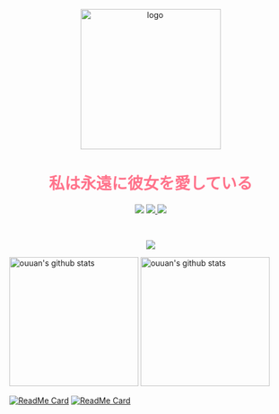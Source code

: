 <p align="center">
  <a href="https://github.com/NidhoggDJoking" target="_blank">
    <!-- <img width="250" src="https://nidhoggdjoking.gitee.io/evolution/static/png/inori-removebg-preview.png" alt="logo"/> -->
    <img width="250" src="https://cdn.jsdelivr.net/gh/nidhoggdjoking/CDN@1.0/img/inori.png" alt="logo"/>
  </a>
</p>


<h1 align="center" color="#ff738b" style="color:#ff738b">私は永遠に彼女を愛している</h1>

<p align="center">
  <a>
    <img src="https://img.shields.io/badge/VSCode-My--development--tool-informational?logo=visual-studio-code&style=flat-square">
  </a>
  <a href="https://www.npmjs.com/" target="_blank">
    <img src="https://img.shields.io/badge/NPM-rely--on-red?logo=npm&style=flat-square"/>
  </a>
  <a href="https://nodejs.org" target="_blank">
    <img src="https://img.shields.io/badge/NodeJs-development--environment-brightgreen?logo=nginx&style=flat-squar"/>
  </a>
</p>

<br>

<p align="center">
  <a href="https://count.getloli.com/">
  <img src="https://count.getloli.com/get/@github.readme?theme=rule34"></a>
</p>


<p align="left">
  <img alt="ouuan's github stats" height='230' src="https://github-readme-stats.vercel.app/api?username=NidhoggDJoking&show_icons=true&include_all_commits=true&theme=onedark">
  <img alt="ouuan's github stats" height='230' src="https://github-readme-stats.vercel.app/api/top-langs/?username=NidhoggDJoking&theme=vue-dark">
</p>

<!-- [![Top Langs](https://github-readme-stats.vercel.app/api/top-langs/?username=NidhoggDJoking&layout=compact)](https://github.com/NidhoggDJoking) -->


<!-- ![NidhoggDJoking's github stats](https://github-readme-stats.vercel.app/api?username=NidhoggDJoking&repo=NidhoggDJoking.github.io&theme=cobalt&show_icons=true) -->


[![ReadMe Card](https://github-readme-stats.vercel.app/api/pin/?username=NidhoggDJoking&repo=uni-app&theme=shades-of-purple)](https://github.com/NidhoggDJoking/uni-app)
[![ReadMe Card](https://github-readme-stats.vercel.app/api/pin/?username=NidhoggDJoking&repo=BackstageTemplate&theme=tokyonight)](https://github.com/NidhoggDJoking/BackstageTemplate)

